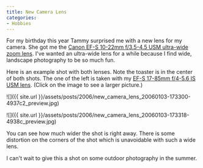 ```yaml
---
title: New Camera Lens
categories:
- Hobbies
---
```


For my birthday this year Tammy surprised me with a new lens for my camera. She got me the [Canon EF-S 10-22mm f/3.5-4.5 USM ultra-wide zoom lens](http://consumer.usa.canon.com/ir/controller?act=ModelDetailAct&fcategoryid=148&modelid=10510). I've wanted an ultra-wide lens for a while because I find wide, landscape photography to be so much fun.

Here is an example shot with both lenses. Note the toaster is in the center of both shots. The one of the left is taken with my [EF-S 17-85mm f/4-5.6 IS USM lens](http://consumer.usa.canon.com/ir/controller?act=ModelDetailAct&fcategoryid=149&modelid=10511). (Click on the image to see a larger picture.)

![]({{ site.url }}/assets/posts/2006/new_camera_lens_20060103-173300-4937c2_preview.jpg)

![]({{ site.url }}/assets/posts/2006/new_camera_lens_20060103-173318-4938c_preview.jpg)

You can see how much wider the shot is right away. There is some distortion on the corners of the shot which is unavoidable with such a wide lens.

I can't wait to give this a shot on some outdoor photography in the summer.

